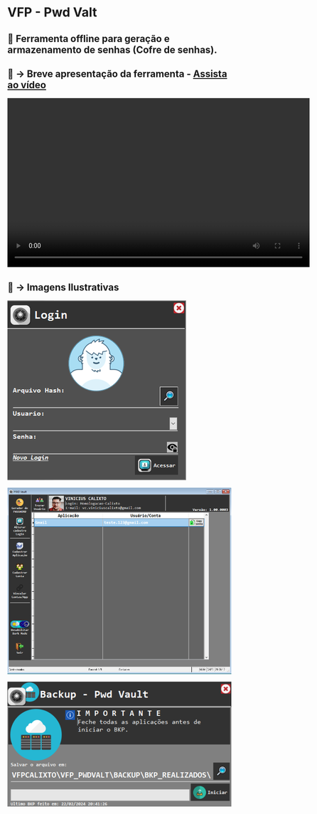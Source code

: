 # VFP - Pwd Valt
## 👋  **Ferramenta offline para geração e armazenamento de senhas (Cofre de senhas).**

## 🚀 -> **Breve apresentação da ferramenta** - [Assista ao vídeo](https://youtu.be/1rAngpntZWo)

<video width="680" height="380" controls>
   <source src="https://youtu.be/1rAngpntZWo" type="video/mp4">
   Seu navegador não suporta o elemento de vídeo.
</video>

## 🎨 -> **Imagens Ilustrativas**
![LOGIN](/DOCUMENTACAO/IMGS/LOGIN.png "Login")

![LOGIN](/DOCUMENTACAO/IMGS/PRINCIPAL.png "Principal")

![LOGIN](/DOCUMENTACAO/IMGS/BKP.png "BKP")

